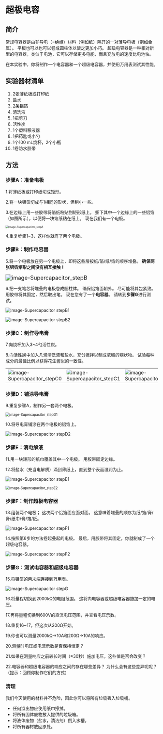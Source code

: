 # 超极电容

## 简介

常规电容器是由非导电（=绝缘）材料（例如纸）隔开的一对薄导电板（例如金属）。 平板也可以也可以卷成圆柱体以使之更加小巧。 超级电容器是一种相对新型的电容器，类似于电池，它可以存储更多电能，而且充放电的速度比电池快。 

在本实验中，你将制作一个电容器和一个超级电容器，并使用万用表测试其性能。 

## 实验器材清单

1. 2张薄纸板或打印纸 
2. 盐水
3. 2条铝箔
4. 清洗液
5. 1把剪刀 
6. 活性炭 
7. 1个塑料移液器 
8. 1把药匙或小勺 
9. 1个100 mL烧杯，2个小瓶 
10. 1卷防水胶带 

## 方法

### 步骤A：准备电极

1.将薄纸板或打印纸切成矩形。

2.将一块铝箔切成与1相同的形状，但稍小一些。 

3.在边缘上用一些胶带将箔纸粘贴到矩形纸上。 撕下其中一个边缘上的一些铝箔（如图所示），以便将一块箔纸粘在纸上。 现在我们有一个电极。 

<img src="../Images/image-Supercapacitor_stepA.jpg" alt="image-Supercapacitor_stepA" style="zoom: 60%;" />

4.重复步骤1~3，这样你就有了两个电极。 

### 步骤B：制作电容器 

5.将一个电极放在另一个电极上，即将这些层按纸/箔/纸/箔的顺序堆叠。 **确保两张铝箔矩形之间没有相互接触！** 

<img src="../Images/image-Supercapacitor_stepB.jpg" alt="image-Supercapacitor_stepB" style="zoom:130%;" />

6.把一支笔芯将堆叠的电极卷成圆柱体。 确保铝箔面朝外。 尽可能将其包紧致。 用胶带将其固定，然后取出笔。 现在您有了一个**电容器**。 请转到**步骤G**进行测试。 

![image-Supercapacitor stepB1](../Images/image-Supercapacitor_stepB1.jpg)

![image-Supercapacitor stepB2](../Images/image-Supercapacitor_stepB2.jpg)

### 步骤C：制作导电膏

7.向烧杯加入3~4勺活性炭。 

8.向活性炭中加入几滴清洗液和盐水，充分搅拌以制成浓稠的糊状物。 试验每种成分的最佳比例以获得花生酱似的一致性。 

|                                                              |                                                              |                                                              |
| ------------------------------------------------------------ | ------------------------------------------------------------ | ------------------------------------------------------------ |
| ![image-Supercapacitor_stepC0](../Images/image-Supercapacitor_stepC0.jpg) | ![image-Supercapacitor_stepC1](../Images/image-Supercapacitor_stepC1.jpg) | ![image-Supercapacitor_stepC2](../Images/image-Supercapacitor_stepC2.jpg) |

### 步骤D：铺涂导电膏

9.重复步骤A，制作另一套两个电极。

<img src="../Images/image-Supercapacitor_stepD1.jpg" alt="image-Supercapacitor_stepD1" style="zoom:80%;" />

10.将导电膏铺涂在两个电极的铝箔上。 

![image-Supercapacitor stepD2](../Images/image-Supercapacitor_stepD2.jpg)

### 步骤E：滴电解液 

11.用一块矩形的纸巾覆盖其中一个电极。 用胶带固定边缘。

12.将盐水（充当电解质）滴到薄纸上，直到整个表面湿润为止。 

![image-Supercapacitor stepE1](../Images/image-Supercapacitor_stepE1.jpg)

<img src="../Images/image-Supercapacitor stepE2.jpg" alt="image-Supercapacitor_stepE2" style="zoom:80%;" />

### 步骤F：制作超极电容器

13.组装两个电极； 这次两个铝箔面应面对面。 这意味着堆叠的顺序为纸/箔/膏/膏/纸巾/膏/箔/纸。 

![image-Supercapacitor stepF1](../Images/image-Supercapacitor_stepF1.jpg)

14.按照第6步的方法卷起叠起的电极。 最后，用胶带将其固定，你就制成了一个超级电容器。 

![image-Supercapacitor stepF2](../Images/image-Supercapacitor_stepF2.jpg)

### 步骤G：测试电容器和超级电容器

15.将铝箔的两末端连接到万用表。

![image-Supercapacitor stepG](../Images/image-Supercapacitor_stepG.jpg)

16.将量程切换到2000kΩ的电阻范围。 这将向电容器或超级电容器施加一定的电压。 

17.再将量程切换到600V的直流电压范围，并查看电压示数。 

18.重复16~17，但这次从200Ω开始。

19.你也可以测量2000kΩ→10A和200Ω→10A的响应。

20.测量时电压或电流示数是否保持恒定？ 

21.如果在测量响应之前较长时间（≈30秒）施加电压，这些值是否会改变？

22.电容器和超级电容器的响应之间的存在哪些差异？ 为什么会有这些差异呢呢？ （提示：回顾你制作它们的方式） 

### 清理

我们今天使用的材料并不危险，因此你可以将所有垃圾丢入垃圾桶。

- 任何溢出物应使用纸巾擦拭。 
- 将所有固体废物放入提供的垃圾箱。 
- 将液体废物（盐水，清洁剂）倒入水槽。
- 将所有器材放回原处。 